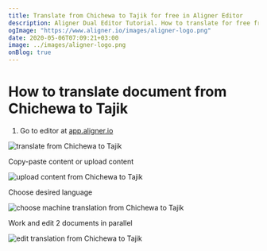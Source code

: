 ```yaml
---
title: Translate from Chichewa to Tajik for free in Aligner Editor
description: Aligner Dual Editor Tutorial. How to translate for free from Chichewa to Tajik. Aligner is multilingual document management platform. 
ogImage: "https://www.aligner.io/images/aligner-logo.png"
date: 2020-05-06T07:09:21+03:00
image: ../images/aligner-logo.png
onBlog: true
---
```


# How to translate document from Chichewa to Tajik

1. Go to editor at [app.aligner.io](https://app.aligner.io "Aligner App web page")

![translate from Chichewa to Tajik](../aligner-blank-editor.png "translate from Chichewa to Tajik")

Copy-paste content or upload content

![upload content from Chichewa to Tajik](../aligner-uploaded-document.png "upload content from Chichewa to Tajik")

Choose desired language

![choose machine translation from Chichewa to Tajik](../aligner-language-dropdown.png "choose machine translation from Chichewa to Tajik")

Work and edit 2 documents in parallel

![edit translation from Chichewa to Tajik](../aligner-double-sitded-editor.png "edit translation from Chichewa to Tajik")

